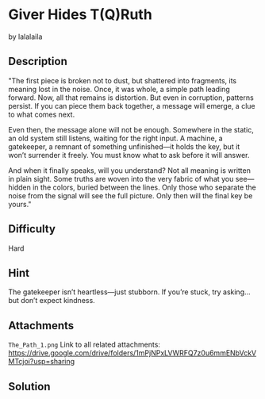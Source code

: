 # Giver Hides T(Q)Ruth
by lalalaila

## Description
"The first piece is broken not to dust, but shattered into fragments, its meaning lost in the noise. Once, it was whole, a simple path leading forward. Now, all that remains is distortion. But even in corruption, patterns persist. If you can piece them back together, a message will emerge, a clue to what comes next.

Even then, the message alone will not be enough. Somewhere in the static, an old system still listens, waiting for the right input. A machine, a gatekeeper, a remnant of something unfinished—it holds the key, but it won’t surrender it freely. You must know what to ask before it will answer.

And when it finally speaks, will you understand? Not all meaning is written in plain sight. Some truths are woven into the very fabric of what you see—hidden in the colors, buried between the lines. Only those who separate the noise from the signal will see the full picture. Only then will the final key be yours."

## Difficulty
Hard

## Hint
The gatekeeper isn’t heartless—just stubborn. If you’re stuck, try asking… but don’t expect kindness.

## Attachments
`The_Path_1.png`
Link to all related attachments: https://drive.google.com/drive/folders/1mPjNPxLVWRFQ7z0u6mmENbVckVMTcjoi?usp=sharing

## Solution